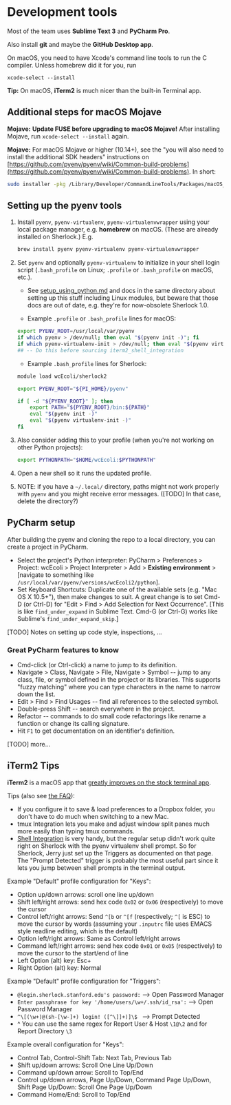 # Development tools

Most of the team uses **Sublime Text 3** and **PyCharm Pro**.

Also install **git** and maybe the **GitHub Desktop app**.

On macOS, you need to have Xcode's command line tools to run the C compiler. Unless homebrew did it for you, run

    xcode-select --install

**Tip:** On macOS, **iTerm2** is much nicer than the built-in Terminal app.

## Additional steps for macOS Mojave

**Mojave:** **Update FUSE before upgrading to macOS Mojave!** After installing Mojave, run `xcode-select --install` again.

**Mojave:** For macOS Mojave or higher (10.14+), see the "you will also need to install the additional SDK headers" instructions on [https://github.com/pyenv/pyenv/wiki/Common-build-problems](https://github.com/pyenv/pyenv/wiki/Common-build-problems). In short:

   ```bash
   sudo installer -pkg /Library/Developer/CommandLineTools/Packages/macOS_SDK_headers_for_macOS_10.14.pkg -target /
   ```

## Setting up the pyenv tools

1. Install `pyenv`, `pyenv-virtualenv`, `pyenv-virtualenvwrapper` using your local package manager, e.g. **homebrew** on macOS. (These are already installed on Sherlock.) E.g.
   ```bash
   brew install pyenv pyenv-virtualenv pyenv-virtualenvwrapper
   ```
2. Set `pyenv` and optionally `pyenv-virtualenv` to initialize in your shell login script (`.bash_profile` on Linux; `.profile` or `.bash_profile` on macOS, etc.).
   - See [setup_using_python.md](https://github.com/CovertLab/ComputationalResources/blob/master/_sherlock/setup_using_python.md) and docs in the same directory about setting up this stuff including Linux modules, but beware that those docs are out of date, e.g. they're for now-obsolete Sherlock 1.0.

   - Example `.profile` or `.bash_profile` lines for macOS:

   ```bash
   export PYENV_ROOT=/usr/local/var/pyenv
   if which pyenv > /dev/null; then eval "$(pyenv init -)"; fi
   if which pyenv-virtualenv-init > /dev/null; then eval "$(pyenv virtualenv-init -)"; fi
   ## -- Do this before sourcing iterm2_shell_integration
   ```

   - Example `.bash_profile` lines for Sherlock:

   ```bash
   module load wcEcoli/sherlock2

   export PYENV_ROOT="${PI_HOME}/pyenv"

   if [ -d "${PYENV_ROOT}" ]; then
       export PATH="${PYENV_ROOT}/bin:${PATH}"
       eval "$(pyenv init -)"
       eval "$(pyenv virtualenv-init -)"
   fi
   ```

3. Also consider adding this to your profile (when you're not working on other Python projects):

   ```bash
   export PYTHONPATH="$HOME/wcEcoli:$PYTHONPATH"
   ```

4. Open a new shell so it runs the updated profile.

5. NOTE: if you have a `~/.local/` directory, paths might not work properly with `pyenv` and you might receive error messages. ([TODO] In that case, delete the directory?)


## PyCharm setup

After building the pyenv and cloning the repo to a local directory, you can create a project in PyCharm.

* Select the project's Python interpreter: PyCharm > Preferences > Project: wcEcoli > Project Interpreter > Add > **Existing environment** > [navigate to something like `/usr/local/var/pyenv/versions/wcEcoli2/python`].
* Set Keyboard Shortcuts: Duplicate one of the available sets (e.g. "Mac OS X 10.5+"), then make changes to suit. A great change is to set Cmd-D (or Ctrl-D) for "Edit > Find > Add Selection for Next Occurrence". [This is like `find_under_expand` in Sublime Text. Cmd-G (or Ctrl-G) works like Sublime's `find_under_expand_skip`.]

[TODO] Notes on setting up code style, inspections, ...

### Great PyCharm features to know

* Cmd-click (or Ctrl-click) a name to jump to its definition.
* Navigate > Class, Navigate > File, Navigate > Symbol -- jump to any class, file, or symbol defined in the project or its libraries. This supports "fuzzy matching" where you can type characters in the name to narrow down the list.
* Edit > Find > Find Usages -- find all references to the selected symbol.
* Double-press Shift -- search everywhere in the project.
* Refactor -- commands to do small code refactorings like rename a function or change its calling signature.
* Hit `F1` to get documentation on an identifier's definition.

[TODO] more...


## iTerm2 Tips

**iTerm2** is a macOS app that [greatly improves on the stock terminal app](https://www.iterm2.com/features.html).

Tips (also see [the FAQ](https://www.iterm2.com/faq.html)):

* If you configure it to save & load preferences to a Dropbox folder, you don't have to do much when switching to a new Mac.
* tmux Integration lets you make and adjust window split panes much more easily than typing tmux commands.
* [Shell Integration](https://www.iterm2.com/documentation-shell-integration.html) is very handy, but the regular setup didn't work quite right on Sherlock with the pyenv virtualenv shell prompt. So for Sherlock, Jerry just set up the Triggers as documented on that page. The "Prompt Detected" trigger is probably the most useful part since it lets you jump between shell prompts in the terminal output.

Example "Default" profile configuration for "Keys":
* Option up/down arrows: scroll one line up/down
* Shift left/right arrows: send hex code `0x02` or `0x06` (respectively) to move the cursor
* Control left/right arrows: Send `^[b` or `^[f` (respectively; `^[` is ESC) to move the cursor by words (assuming your `.inputrc` file uses EMACS style readline editing, which is the default)
* Option left/right arrows: Same as Control left/right arrows
* Command left/right arrows: send hex code `0x01` or `0x05` (respectively) to move the cursor to the start/end of line
* Left Option (alt) key: Esc+
* Right Option (alt) key: Normal

Example "Default" profile configuration for "Triggers":
* `@login.sherlock.stanford.edu's password:` --> Open Password Manager
* `Enter passphrase for key '/home/users/\w+/.ssh/id_rsa':` --> Open Password Manager
* `^\[(\w+)@(sh-[\w-]+) login! ([^\]]+)]\$ ` --> Prompt Detected
* ^ You can use the same regex for Report User & Host `\1@\2` and for Report Directory `\3`

Example overall configuration for "Keys":
* Control Tab, Control-Shift Tab: Next Tab, Previous Tab
* Shift up/down arrows: Scroll One Line Up/Down
* Command up/down arrow: Scroll to Top/End
* Control up/down arrows, Page Up/Down, Command Page Up/Down, Shift Page Up/Down: Scroll One Page Up/Down
* Command Home/End: Scroll to Top/End
